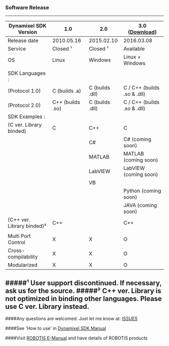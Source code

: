 ### Software Release
--------------------------------------------------------------------------
| Dynamixel SDK Version | 1.0 | 2.0 | 3.0 ([Download](https://github.com/ROBOTIS-GIT/DynamixelSDK/archive/master.zip)) |
| ------------- | ------------- | ------------- | ------------- |
| Release date| 2010.05.16 | 2015.02.10 | 2016.03.08 |
| Service | Closed ¹ | Closed ¹ | Available |
| OS | Linux | Windows | Linux + Windows |
|||||
| SDK Languages :  ||||
| (Protocol 1.0) | C (builds .a) | C (builds .dll)| C / C++ (builds .so & .dll) |
| (Protocol 2.0) | C++ (builds .so)| C (builds .dll)| C / C++ (builds .so & .dll) |
| SDK Examples : | | | |
| (C ver. Library binded)| C | C++| C| 
| | | C#| C# (coming soon)| 
| | | MATLAB| MATLAB (coming soon) | 
| | | LabVIEW| LabVIEW (coming soon)| 
| | | VB| | 
| | | | Python (coming soon)| 
| | | | JAVA (coming soon)| 
| (C++ ver. Library binded)²| C++|  | C++| 
|||||
| Multi Port Control| X | X | O | 
| Cross-compilability | X | X | O | 
| Modularized | X | X | O |

#####¹ User support discontinued. If necessary, ask us for the source.
#####² C++ ver. Library is not optimized in binding other languages. Please use C ver. Library instead.  
---------------------------------------------------------------------------
####Any questions are welcomed. Just let me know at: [ISSUES](https://github.com/ROBOTIS-GIT/DynamixelSDK/issues)

####See 'How to use' in [Dynamixel SDK Manual](https://github.com/ROBOTIS-GIT/ROBOTIS-Documents/wiki/ROBOTIS-Dynamixel-SDK-Documents)

####Visit [ROBOTIS E-Manual](http://support.robotis.com/) and have details of ROBOTIS products
